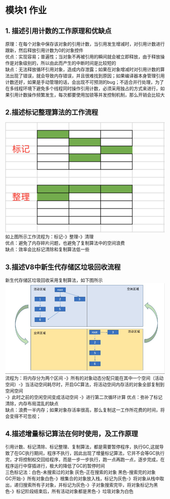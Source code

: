 # 模块1 作业

## 1. 描述引用计数的工作原理和优缺点
原理：在每个对象中保存该对象的引用计数，当引用发生增减时，对引用计数进行跟新，然后释放引用计数为0的对象控件<br>
优点：实现容易；普遍性；当对象不再被引用的瞬间就会被立即释放，由于释放操作是对象级别的，所以由此而产生的中断时间是比较短的<br>
缺点：无法释放循环引用对象，造成内存泄露；如果在对象增减时对引用计数的算法出现了错误，就会导致内存错误，并且很难找到原因；如果编译器本身管理引用计数还好，如果是手动管理的话，会出现不可预测的bug；不适合并行处理，为了在多线程环境下避免多个线程同时操作引用计数，必须采用独占的方式来进行，如果引用计数操作频繁发生，每次都要使用加锁等并发控制机制，那么开销会比较大

## 2.描述标记整理算法的工作流程
![Image text](https://raw.githubusercontent.com/shirly139/fed-e-task-01-02/master/img/1.jpg)
如上图所示工作流程为：标记-》整理-》清理<br>
优点：避免了内存碎片问题，也避免了复制算法中的空间浪费<br>
缺点：效率会比标记清除和复制算法低一些<br>

## 3.描述V8中新生代存储区垃圾回收流程
新生代存储区垃圾回收采用复制算法，如下图所示
![Image text](https://raw.githubusercontent.com/shirly139/fed-e-task-01-02/master/img/2.jpg)
流程为：将内存分为两个区间 -》所有的对象动态分配只能在其中一个空间（活动空间）-》当活动空间耗尽时，开启GC算法，将活动空间内存活的对象全部复制到空闲空间 <br>-》此时之前的空闲空间变成活动空间 -》进行第二次循环计算
优点：弥补了标记清除，内存布局混乱的缺点<br>
缺点：浪费一半内存；如果对象存活率很高，那么复制这一工作所花费的时间，将会变得不可忽视；<br>

## 4.描述增量标记算法在何时使用，及工作原理
引用计数、标记清除、标记整理、复制算法，都是需要暂停程序，执行GC,这就导致了在GC执行期间，程序不执行，因此出现了增量标记算法，它并不会等GC执行完，才将控制权交回给程序，而是一步一步执行，跑一点再跑一点，逐步完成，在程序运行中穿插进行，极大的降低了GC的暂停时间<br>
三色标记法：白色-未搜索过的对象  灰色-正在搜索的对象  黑色-搜索完的对象<br>
GC开始-》所有对象白色-》根集合的对象放入栈，标记为灰色-》将对象从栈中取出，递归搜索所有子对象，并标记为灰色-》子对象搜索完毕，将对象标记为黑色-》标记阶段结束后，所有活动对象都是黑色-》垃圾对象为白色











